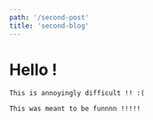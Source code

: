 ```yaml
---
path: '/second-post'
title: 'second-blog'
---
```


# Hello !

``This is annoyingly difficult !! :(``

``This was meant to be funnnn !!!!!``
